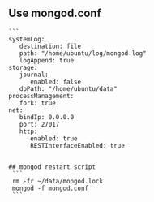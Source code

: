 ## Use mongod.conf
    ```
    systemLog:
       destination: file
       path: "/home/ubuntu/log/mongod.log"
       logAppend: true
    storage:
       journal:
          enabled: false
       dbPath: "/home/ubuntu/data"
    processManagement:
       fork: true
    net:
       bindIp: 0.0.0.0
       port: 27017
       http:
          enabled: true
          RESTInterfaceEnabled: true
   ```
   
## mongod restart script
    ```
    rm -fr ~/data/mongod.lock
    mongod -f mongod.conf
    ```
    
    